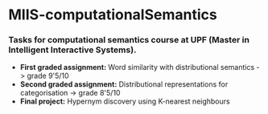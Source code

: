 # MIIS-computationalSemantics
### Tasks for computational semantics course at UPF (Master in Intelligent Interactive Systems).
- **First graded assignment:** Word similarity with distributional semantics -> grade 9'5/10
- **Second graded assignment:** Distributional representations for categorisation -> grade 8'5/10
- **Final project:** Hypernym discovery using K-nearest neighbours
